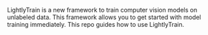 LightlyTrain is a new framework to train computer vision models on unlabeled data. This framework allows you to get started with model training immediately. This repo guides how to use LightlyTrain.
